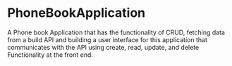 # PhoneBookApplication
A Phone book Application that has the functionality of CRUD, fetching data from a build API and building a user interface for this application that communicates with the API using create, read, update, and delete Functionality at the front end.
